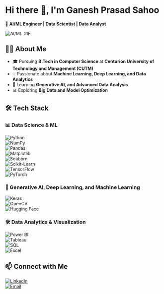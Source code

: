 # Hi there 👋, I'm Ganesh Prasad Sahoo  

🚀 **AI/ML Engineer | Data Scientist | Data Analyst**  

![AI/ML GIF](https://user-images.githubusercontent.com/74038190/212749447-bfb7e725-6987-49d9-ae85-2015e3e7cc41.gif)

## 👨‍💻 About Me  

- 🎓 Pursuing **B.Tech in Computer Science** at **Centurion University of Technology and Management (CUTM)**  
- 💡 Passionate about **Machine Learning, Deep Learning, and Data Analytics**  
- 🌱 Learning **Generative AI, and Advanced Data Analysis**  
- 📊 Exploring **Big Data and Model Optimization**  

## 🛠 Tech Stack  

### **📊 Data Science & ML**  
![Python](https://img.shields.io/badge/-Python-3776AB?style=flat&logo=python&logoColor=white)  
![NumPy](https://img.shields.io/badge/-NumPy-013243?style=flat&logo=numpy&logoColor=white)  
![Pandas](https://img.shields.io/badge/-Pandas-150458?style=flat&logo=pandas&logoColor=white)  
![Matplotlib](https://img.shields.io/badge/-Matplotlib-008080?style=flat)  
![Seaborn](https://img.shields.io/badge/-Seaborn-4C8CBF?style=flat)  
![Scikit-Learn](https://img.shields.io/badge/-Scikit--Learn-F7931E?style=flat&logo=scikit-learn&logoColor=black)  
![TensorFlow](https://img.shields.io/badge/-TensorFlow-FF6F00?style=flat&logo=tensorflow&logoColor=white)  
![PyTorch](https://img.shields.io/badge/-PyTorch-EE4C2C?style=flat&logo=pytorch&logoColor=white)  

### **🤖 Generative AI, Deep Learning, and Machine Learning**  
![Keras](https://img.shields.io/badge/-Keras-D00000?style=flat&logo=keras&logoColor=white)  
![OpenCV](https://img.shields.io/badge/-OpenCV-5C3D1F?style=flat&logo=opencv&logoColor=white)  
![Hugging Face](https://img.shields.io/badge/-Hugging%20Face-FFD700?style=flat&logo=huggingface&logoColor=black)  

### **🛠 Data Analytics & Visualization**  
![Power BI](https://img.shields.io/badge/-Power%20BI-F2C811?style=flat&logo=power-bi&logoColor=black)  
![Tableau](https://img.shields.io/badge/-Tableau-E97627?style=flat&logo=tableau&logoColor=white)  
![SQL](https://img.shields.io/badge/-SQL-4479A1?style=flat&logo=mysql&logoColor=white)  
![Excel](https://img.shields.io/badge/-Excel-217346?style=flat&logo=microsoft-excel&logoColor=white)  

## 📫 Connect with Me  

[![LinkedIn](https://img.shields.io/badge/-LinkedIn-0077B5?style=flat&logo=linkedin&logoColor=white)](https://www.linkedin.com/in/ganesh-prasad-sahoo-775346293/)  
[![Email](https://img.shields.io/badge/-Email-D14836?style=flat&logo=gmail&logoColor=white)](mailto:ganeshprasadsahoo348@gmail.com)
